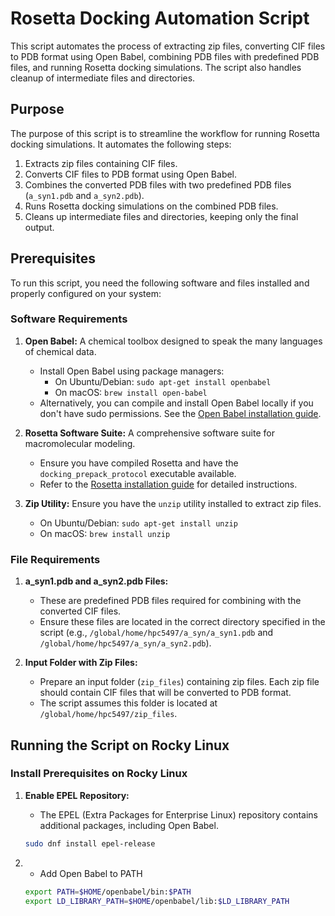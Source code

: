 # Rosetta Docking Automation Script

This script automates the process of extracting zip files, converting CIF files to PDB format using Open Babel, combining PDB files with predefined PDB files, and running Rosetta docking simulations. The script also handles cleanup of intermediate files and directories.

## Purpose

The purpose of this script is to streamline the workflow for running Rosetta docking simulations. It automates the following steps:
1. Extracts zip files containing CIF files.
2. Converts CIF files to PDB format using Open Babel.
3. Combines the converted PDB files with two predefined PDB files (`a_syn1.pdb` and `a_syn2.pdb`).
4. Runs Rosetta docking simulations on the combined PDB files.
5. Cleans up intermediate files and directories, keeping only the final output.

## Prerequisites

To run this script, you need the following software and files installed and properly configured on your system:

### Software Requirements

1. **Open Babel:** A chemical toolbox designed to speak the many languages of chemical data.
   - Install Open Babel using package managers:
     - On Ubuntu/Debian: `sudo apt-get install openbabel`
     - On macOS: `brew install open-babel`
   - Alternatively, you can compile and install Open Babel locally if you don't have sudo permissions. See the [Open Babel installation guide](https://openbabel.org/wiki/Category:Installation).

2. **Rosetta Software Suite:** A comprehensive software suite for macromolecular modeling.
   - Ensure you have compiled Rosetta and have the `docking_prepack_protocol` executable available.
   - Refer to the [Rosetta installation guide](https://www.rosettacommons.org/software/license-and-download) for detailed instructions.

3. **Zip Utility:** Ensure you have the `unzip` utility installed to extract zip files.
   - On Ubuntu/Debian: `sudo apt-get install unzip`
   - On macOS: `brew install unzip`

### File Requirements

1. **a_syn1.pdb and a_syn2.pdb Files:**
   - These are predefined PDB files required for combining with the converted CIF files.
   - Ensure these files are located in the correct directory specified in the script (e.g., `/global/home/hpc5497/a_syn/a_syn1.pdb` and `/global/home/hpc5497/a_syn/a_syn2.pdb`).

2. **Input Folder with Zip Files:**
   - Prepare an input folder (`zip_files`) containing zip files. Each zip file should contain CIF files that will be converted to PDB format.
   - The script assumes this folder is located at `/global/home/hpc5497/zip_files`.

## Running the Script on Rocky Linux

### Install Prerequisites on Rocky Linux

1. **Enable EPEL Repository:**
   - The EPEL (Extra Packages for Enterprise Linux) repository contains additional packages, including Open Babel.

   ```bash
   sudo dnf install epel-release

2. - Add Open Babel to PATH

   ```bash
   export PATH=$HOME/openbabel/bin:$PATH
   export LD_LIBRARY_PATH=$HOME/openbabel/lib:$LD_LIBRARY_PATH

